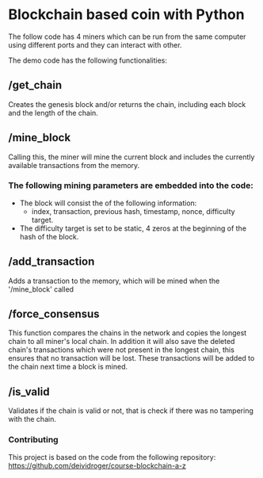 # Blockchain based coin with Python
The follow code has 4 miners which can be run from the same computer using different ports and they can interact with other.

The demo code has the following functionalities:

## /get_chain
Creates the genesis block and/or returns the chain, including each block and the length of the chain.

## /mine_block 
Calling this, the miner will mine the current block and includes the currently available transactions from the memory. 
### The following mining parameters are embedded into the code: 
* The block will consist the of the following information:
    * index, transaction, previous hash, timestamp, nonce, difficulty target.
* The difficulty target is set to be static, 4 zeros at the beginning of the hash of the block.

## /add_transaction 
Adds a transaction to the memory, which will be mined when the '/mine_block' called

## /force_consensus
This function compares the chains in the network and copies the longest chain to all miner's local chain. In addition it will also save the deleted chain's transactions which were not present in the longest chain, this ensures that no transaction will be lost. These transactions will be added to the chain next time a block is mined. 

## /is_valid
Validates if the chain is valid or not, that is check if there was no tampering with the chain. 

### Contributing
This project is based on the code from the following repository: https://github.com/deividroger/course-blockchain-a-z